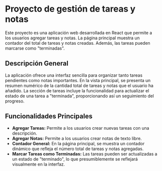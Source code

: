# Proyecto de gestión de tareas y notas

Este proyecto es una aplicación web desarrollada en React que permite a los usuarios agregar tareas y notas. La página principal muestra un contador del total de tareas y notas creadas. Además, las tareas pueden marcarse como "terminadas".

## Descripción General

La aplicación ofrece una interfaz sencilla para organizar tanto tareas pendientes como notas importantes. En la vista principal, se presenta un resumen numérico de la cantidad total de tareas y notas que el usuario ha añadido. La sección de tareas incluye la funcionalidad para actualizar el estado de una tarea a "terminada", proporcionando así un seguimiento del progreso.

## Funcionalidades Principales

* **Agregar Tareas:** Permite a los usuarios crear nuevas tareas con una descripción.
* **Agregar Notas:** Permite a los usuarios crear notas de texto libre.
* **Contador General:** En la página principal, se muestra un contador dinámico que refleja el número total de tareas y notas agregadas.
* **Marcar Tareas como Terminadas:** Las tareas pueden ser actualizadas a un estado de "terminado", lo que presumiblemente se reflejará visualmente en la interfaz.


